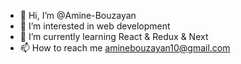 - 👋 Hi, I’m @Amine-Bouzayan
- 👀 I’m interested in web development
- 🌱 I’m currently learning React & Redux & Next
- 📫 How to reach me aminebouzayan10@gmail.com

<!---
Amine-Bouzayan/Amine-Bouzayan is a ✨ special ✨ repository because its `README.md` (this file) appears on your GitHub profile.
You can click the Preview link to take a look at your changes.
--->

